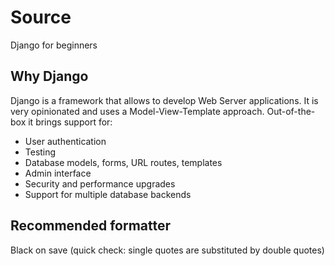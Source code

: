 # Source

Django for beginners

## Why Django

Django is a framework that allows to develop Web Server applications. It is very opinionated and uses a Model-View-Template
approach. Out-of-the-box it brings support for:

* User authentication
* Testing
* Database models, forms, URL routes, templates
* Admin interface
* Security and performance upgrades
* Support for multiple database backends

## Recommended formatter

Black on save (quick check: single quotes are substituted by double quotes)


